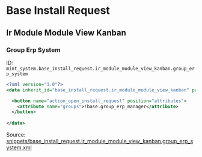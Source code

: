 # Base Install Request
## Ir Module Module View Kanban  
### Group Erp System  
ID: `mint_system.base_install_request.ir_module_module_view_kanban.group_erp_system`  
```xml
<?xml version="1.0"?>
<data inherit_id="base_install_request.ir_module_module_view_kanban" priority="50">

  <button name="action_open_install_request" position="attributes">
    <attribute name="groups">!base.group_erp_manager</attribute>
  </button>
  
</data>
```
Source: [snippets/base_install_request.ir_module_module_view_kanban.group_erp_system.xml](https://github.com/Mint-System/Odoo-Build/tree/16.0/snippets/base_install_request.ir_module_module_view_kanban.group_erp_system.xml)

